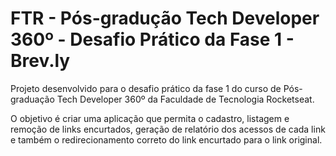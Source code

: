 # FTR - Pós-gradução Tech Developer 360º - Desafio Prático da Fase 1 - Brev.ly

Projeto desenvolvido para o desafio prático da fase 1 do curso de Pós-graduação Tech Developer 360º da Faculdade de Tecnologia Rocketseat.

O objetivo é criar uma aplicação que permita o cadastro, listagem e remoção de links encurtados, geração de relatório dos acessos de cada link e também o redirecionamento correto do link encurtado para o link original.

